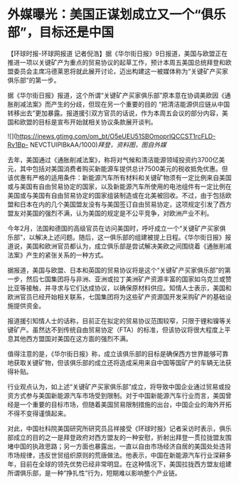 # 外媒曝光：美国正谋划成立又一个“俱乐部”，目标还是中国

【环球时报-环球网报道
记者倪浩】据《华尔街日报》9日报道，美国与欧盟正在推进一项以关键矿产为重点的贸易协议的起草工作，预计本周五美国总统拜登和欧盟委员会主席冯德莱恩将就此展开讨论，迈出构建这一被媒体称为“关键矿产买家俱乐部”的第一步。

据《华尔街日报》报道，这个所谓“关键矿产买家俱乐部”原本意在协调美欧因《通胀削减法案》而产生的分歧，但现在另一个重要的目的
“把清洁能源供应链从中国转移出去”更加暴露。报道援引双方官员的话说，作为本周五会议的部分内容，美国和欧盟的目标是宣布开始就相关协议条款展开谈判。

![](https://inews.gtimg.com/om_bt/O5eUEU51SBOmoprlQCCST1rcFLD-Rv1Bp-
NEVCTUlPlBkAA/1000)_拜登，资料图，图自外媒_

去年，美国通过《通胀削减法案》，称将对气候和清洁能源领域投资约3700亿美元，其中包括对美国消费者购买新能源车提供总计7500美元的税收抵免优惠。但该优惠有严格的适用条件：新能源汽车所有材料和关键矿物须有一定比例来自美国或与美国有自由贸易协定的国家，以及新能源汽车所使用的电池组件有一定比例在美国或与美国有自由贸易协定的国家组装制造或在北美被回收。不过，由于包括欧盟和日本在内的几个美国盟友没有与美国签订自由贸易协定，这项规定引发了西方盟友对美国的强烈不满，认为美国的规定是不公平竞争，对欧洲产业不利。

今年2月，法国和德国的高级官员在访问美国时，呼吁成立一个“关键矿产买家俱乐部”，以解决上述问题。随后，这一俱乐部的组建被提上日程。《华尔街日报》报道说，美国和欧洲官员都认为，成立俱乐部是尝试解决美欧之间围绕着《通胀削减法案》产生的紧张关系的一种方式。

据报道，美国与欧盟、日本和英国的贸易协议将是这个“关键矿产买家俱乐部”的第一步，然后七国集团将与非洲、亚洲或拉丁美洲矿产资源丰富的国家如乌克兰或赞比亚等接触，并寻求与它们达成协议，以确保原材料供应。知情人士表示，美国和欧洲官员已经开始相关联系，七国集团将为这些矿产资源国开发采购矿产的基础设施提供资金。

报道援引知情人士的话称，目前正在拟定的贸易协议范围较窄，只限于锂和镍等关键矿产。虽然达不到传统自由贸易协定（FTA）的标准，但该协议将很大程度上平息其他西方盟国对美国在这方面的强烈不满。

值得注意的是，《华尔街日报》称，成立该俱乐部的目标是确保西方世界能够可靠地获取关键矿物，但该俱乐部的成立还将造成采用来自中国等国矿产的车辆无法获得补贴。

行业观点认为，如上述“关键矿产买家俱乐部”成立，将导致中国企业通过贸易或投资方式参与美国新能源汽车市场受到限制。对于中国新能源汽车行业而言，美国曾经是一个重要的目标市场，但随着美国贸易限制措施的出台，中国企业的海外开拓不得不变得谨慎起来。

对此，中国社科院美国研究所研究员吕祥接受《环球时报》记者采访时表示，俱乐部成立的目的之一是拜登政府对西方盟友的一种安慰，折射出拜登一贯拉拢盟友围堵中国的执政思路；另一方面也暴露出，一直以自由市场经济自居的美国处处违背市场规律，违反世贸组织原则的荒唐做法。他表示，中国在新能源汽车行业深耕多年，目前在全球的领先优势已经非常明显。在这种情况下，美国拉拢西方盟友组建所谓俱乐部，是一种“挣扎性”行为，短期难以影响整个产业链。

